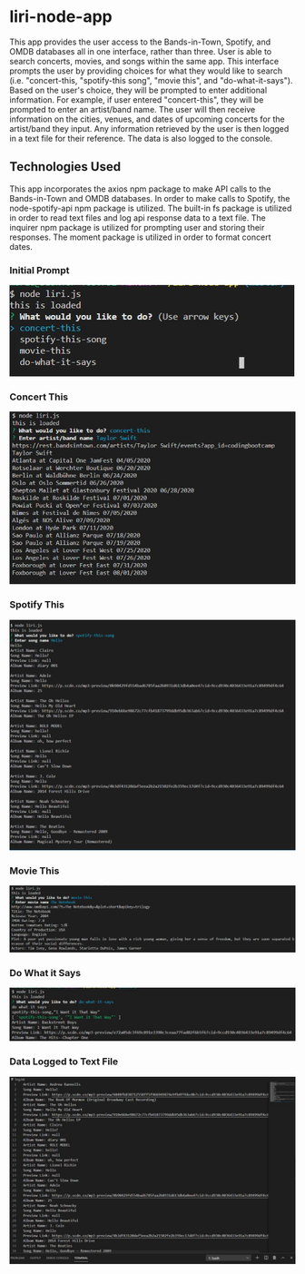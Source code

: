 # liri-node-app

This app provides the user access to the Bands-in-Town, Spotify, and OMDB databases all in one interface, rather than three. User is able to search concerts, movies, and songs within the same app. This interface prompts the user by providing choices for what they would like to search (i.e. "concert-this, "spotify-this song", "movie this", and "do-what-it-says"). Based on the user's choice, they will be prompted to enter additional information. For example, if user entered "concert-this", they will be prompted to enter an artist/band name. The user will then receive information on the cities, venues, and dates of upcoming concerts for the artist/band they input. Any information retrieved by the user is then logged in a text file for their reference. The data is also logged to the console.



## Technologies Used
This app incorporates the axios npm package to make API calls to the Bands-in-Town and OMDB databases. In order to make calls to Spotify, the node-spotify-api npm package is utilized. The built-in fs package is utilized in order to read text files and log api response data to a text file. The inquirer npm package is utilized for prompting user and storing their responses. The moment package is utilized in order to format concert dates. 

### Initial Prompt
![Image of initial prompt](https://github.com/mcb85/liri-node-app/blob/master/initial-prompt.jpg)

### Concert This

![Image of concert-this](https://github.com/mcb85/liri-node-app/blob/master/concert-this.JPG)

### Spotify This

![Image of spotify-this](https://github.com/mcb85/liri-node-app/blob/master/spotify1.JPG)

### Movie This

![Image of movie-this](https://github.com/mcb85/liri-node-app/blob/master/movie-this.JPG)

### Do What it Says

![Image of do-what-it-says](https://github.com/mcb85/liri-node-app/blob/master/do-what-it-says.jpg)

### Data Logged to Text File

![Image of data to text file](https://github.com/mcb85/liri-node-app/blob/master/spotify-logtxt.JPG)


